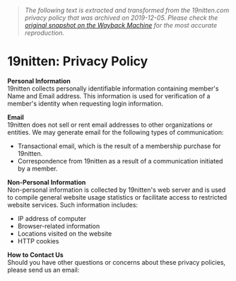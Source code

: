 > *The following text is extracted and transformed from the 19nitten.com privacy policy that was archived on 2019-12-05. Please check the [original snapshot on the Wayback Machine](https://web.archive.org/web/20191205032115id_/http%3A//www.19nitten.com/privacy.html) for the most accurate reproduction.*

# 19nitten: Privacy Policy

**Personal Information**  
19nitten collects personally identifiable information containing member's Name and Email address. This information is used for verification of a member's identity when requesting login information.

**Email**  
19nitten does not sell or rent email addresses to other organizations or entities. We may generate email for the following types of communication: 

  * Transactional email, which is the result of a membership purchase for 19nitten. 
  * Correspondence from 19nitten as a result of a communication initiated by a member. 



**Non-Personal Information**  
Non-personal information is collected by 19nitten's web server and is used to compile general website usage statistics or facilitate access to restricted website services. Such information includes: 

  * IP address of computer 
  * Browser-related information 
  * Locations visited on the website 
  * HTTP cookies 



**How to Contact Us**  
Should you have other questions or concerns about these privacy policies, please send us an email: 
